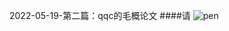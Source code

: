 2022-05-19-第二篇：qqc的毛概论文
####请
![pen](https://img9.doubanio.com/view/richtext/large/public/p113762580.jpg)

